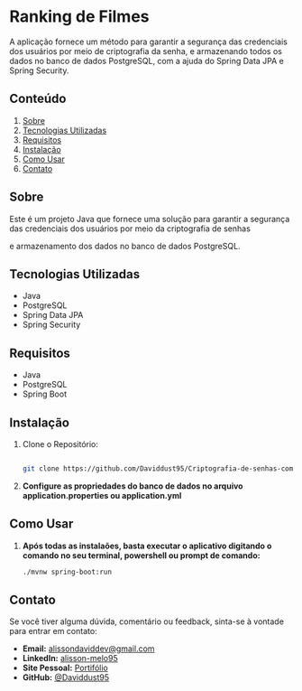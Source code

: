 # Ranking de Filmes


<justify>
A aplicação fornece um método para garantir a segurança das credenciais dos usuários por meio de criptografia
da senha, e armazenando todos os dados no banco de dados PostgreSQL, com a ajuda do Spring Data JPA e 
Spring Security.
</justify>

## Conteúdo

1. [Sobre](#sobre)
2. [Tecnologias Utilizadas](#tecnologias-utilizadas)
3. [Requisitos](#requisitos)
4. [Instalação](#instalação)
5. [Como Usar](#como-usar)
6. [Contato](#contato)

## Sobre
<justify>
Este é um projeto Java que fornece uma solução para garantir a segurança das credenciais dos usuários por meio da criptografia de senhas

e armazenamento dos dados no banco de dados PostgreSQL.
<justify>

## Tecnologias Utilizadas

- Java
- PostgreSQL
- Spring Data JPA
- Spring Security

## Requisitos

   - Java
   - PostgreSQL
   - Spring Boot

## Instalação

1. Clone o Repositório:
   ```bash
   
   git clone https://github.com/Daviddust95/Criptografia-de-senhas-com-java-spring-boot-api-rest.git

2. **Configure as propriedades do banco de dados no arquivo application.properties ou application.yml**

 ## Como Usar
 
1. **Após todas as instalaões, basta executar o aplicativo digitando o comando no seu terminal, powershell ou prompt de comando:**
    ```bash
    ./mvnw spring-boot:run
## Contato
Se você tiver alguma dúvida, comentário ou feedback, sinta-se à vontade para entrar em contato:

- **Email:** alissondaviddev@gmail.com
- **LinkedIn:** [alisson-melo95](https://www.linkedin.com/in/alisson-melo95/) 
- **Site Pessoal:** [Portifólio](https://alissondev.tech)
- **GitHub:** [@Daviddust95](https://github.com/Daviddust95)
